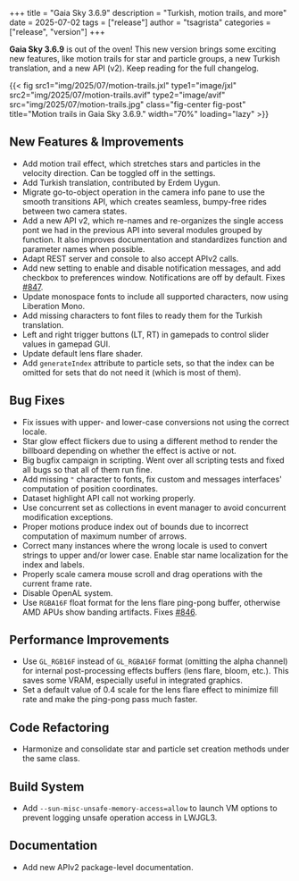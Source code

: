 +++
title = "Gaia Sky 3.6.9"
description = "Turkish, motion trails, and more"
date = 2025-07-02
tags = ["release"]
author = "tsagrista"
categories = ["release", "version"]
+++

**Gaia Sky 3.6.9** is out of the oven! This new version brings some exciting new features, like motion trails for star and particle groups, a new Turkish translation, and a new API (v2). Keep reading for the full changelog.

{{< fig src1="img/2025/07/motion-trails.jxl" type1="image/jxl" src2="img/2025/07/motion-trails.avif" type2="image/avif" src="img/2025/07/motion-trails.jpg" class="fig-center fig-post" title="Motion trails in Gaia Sky 3.6.9." width="70%" loading="lazy" >}}
<!--more-->

## New Features & Improvements
- Add motion trail effect, which stretches stars and particles in the velocity direction. Can be toggled off in the settings.
- Add Turkish translation, contributed by Erdem Uygun.
- Migrate go-to-object operation in the camera info pane to use the smooth transitions API, which creates seamless, bumpy-free rides between two camera states.
- Add a new API v2, which re-names and re-organizes the single access pont we had in the previous API into several modules grouped by function. It also improves documentation and standardizes function and parameter names when possible.
- Adapt REST server and console to also accept APIv2 calls.
- Add new setting to enable and disable notification messages, and add checkbox to preferences window. Notifications are off by default. Fixes [#847](https://codeberg.org/gaiasky/gaiasky/issues/847).
- Update monospace fonts to include all supported characters, now using Liberation Mono.
- Add missing characters to font files to ready them for the Turkish translation.
- Left and right trigger buttons (LT, RT) in gamepads to control slider values in gamepad GUI.
- Update default lens flare shader.
- Add `generateIndex` attribute to particle sets, so that the index can be omitted for sets that do not need it (which is most of them).

## Bug Fixes
- Fix issues with upper- and lower-case conversions not using the correct locale.
- Star glow effect flickers due to using a different method to render the billboard depending on whether the effect is active or not.
- Big bugfix campaign in scripting. Went over all scripting tests and fixed all bugs so that all of them run fine.
- Add missing `"` character to fonts, fix custom and messages interfaces' computation of position coordinates.
- Dataset highlight API call not working properly.
- Use concurrent set as collections in event manager to avoid concurrent modification exceptions.
- Proper motions produce index out of bounds due to incorrect computation of maximum number of arrows.
- Correct many instances where the wrong locale is used to convert strings to upper and/or lower case. Enable star name localization for the index and labels.
- Properly scale camera mouse scroll and drag operations with the current frame rate.
- Disable OpenAL system.
- Use `RGBA16F` float format for the lens flare ping-pong buffer, otherwise AMD APUs show banding artifacts. Fixes [#846](https://codeberg.org/gaiasky/gaiasky/issues/846).

## Performance Improvements
- Use `GL_RGB16F` instead of `GL_RGBA16F` format (omitting the alpha channel) for internal post-processing effects buffers (lens flare, bloom, etc.). This saves some VRAM, especially useful in integrated graphics.
- Set a default value of 0.4 scale for the lens flare effect to minimize fill rate and make the ping-pong pass much faster.

## Code Refactoring
- Harmonize and consolidate star and particle set creation methods under the same class.

## Build System
- Add `--sun-misc-unsafe-memory-access=allow` to launch VM options to prevent logging unsafe operation access in LWJGL3.

## Documentation
- Add new APIv2 package-level documentation.
